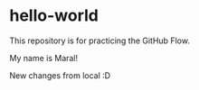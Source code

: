 # hello-world
This repository is for practicing the GitHub Flow.

My name is Maral!

New changes from local :D

